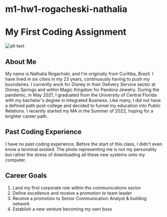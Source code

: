 # m1-hw1-rogacheski-nathalia
# My First Coding Assignment #
![alt text](https://gfycat.com/discover/sadness-insideout-gifs)
## About Me ##
My name is Nathalia Rogachski, and I'm originally from Curitiba, Brazil. I have lived in six cities in my 23 years, continuously having to push my boundaries. I currently work for Disney in their Delivery Service sector at Disney Springs and within Magic Kingdom for Pandora Jewelry. During the pandemic, in May 2021, I graduated from the University of Central Florida with my bachelor's degree in Integrated Business. Like many, I did not have a defined path post-college and decided to funnel my education into Public Relations. I recently started my MA in the Summer of 2022, hoping for a brighter career path.
## Past Coding Experience ##
I have no past coding experience. Before the start of this class, I didn't even know a terminal existed. The photo representing me is not my personality but rather the stress of downloading all these new systems onto my computer.
## Career Goals ##
1. Land my first corporate role within the communications sector
2. Define excellence and receive a promotion to team leader
3. Receive a promotion to Senior Communication Analyst & building network
4. Establish a new venture becoming my own boss
